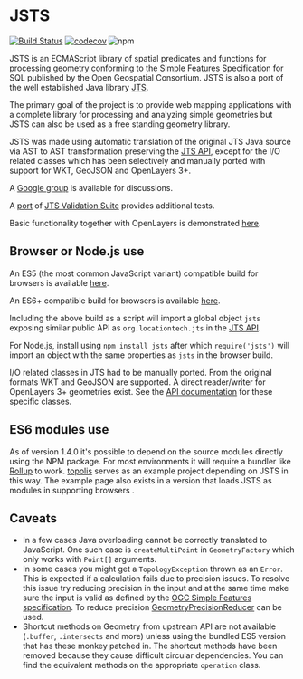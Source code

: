 # JSTS

[![Build Status](https://travis-ci.org/bjornharrtell/jsts.svg)](https://travis-ci.org/bjornharrtell/jsts)
[![codecov](https://codecov.io/gh/bjornharrtell/jsts/branch/master/graph/badge.svg)](https://codecov.io/gh/bjornharrtell/jsts)
![npm](https://img.shields.io/npm/v/jsts.svg)

JSTS is an ECMAScript library of spatial predicates and functions for processing geometry conforming to the Simple Features Specification for SQL published by the Open Geospatial Consortium. JSTS is also a port of the well established Java library [JTS](https://github.com/locationtech/jts).

The primary goal of the project is to provide web mapping applications with a complete library for processing and analyzing simple geometries but JSTS can also be used as a free standing geometry library.

JSTS was made using automatic translation of the original JTS Java source via AST to AST transformation preserving the [JTS API](http://locationtech.github.io/jts/javadoc/), except for the I/O related classes which has been selectively and manually ported with support for WKT, GeoJSON and OpenLayers 3+.

A [Google group](http://groups.google.com/group/jsts-devs) is available for discussions.

A [port](http://bjornharrtell.github.com/jsts/1.6.1/validationsuite/index.html) of [JTS Validation Suite](http://www.vividsolutions.com/jts/tests/index.html) provides additional tests.

Basic functionality together with OpenLayers is demonstrated [here](http://bjornharrtell.github.io/jsts).

## Browser or Node.js use

An ES5 (the most common JavaScript variant) compatible build for browsers is available [here](https://unpkg.com/jsts@1.6.1/dist/jsts.min.js).

An ES6+ compatible build for browsers is available [here](https://unpkg.com/jsts@2.0.6/dist/jsts.min.js).

Including the above build as a script will import a global object `jsts` exposing similar public API as `org.locationtech.jts` in the [JTS API](http://locationtech.github.io/jts/javadoc/).

For Node.js, install using `npm install jsts` after which `require('jsts')` will import an object with the same properties as `jsts` in the browser build.

I/O related classes in JTS had to be manually ported. From the original formats WKT and GeoJSON are supported. A direct reader/writer for OpenLayers 3+ geometries exist. See the [API documentation](http://bjornharrtell.github.io/jsts/1.6.1/doc/) for these specific classes.

## ES6 modules use

As of version 1.4.0 it's possible to depend on the source modules directly using the NPM package. For most environments it will require a bundler like [Rollup](https://rollupjs.org/) to work. [topolis](https://github.com/bjornharrtell/topolis) serves as an example project depending on JSTS in this way. The example page also exists in a version that loads JSTS as modules in supporting browsers [](http://bjornharrtell.github.io/jsts/index_modules.html).

## Caveats

* In a few cases Java overloading cannot be correctly translated to JavaScript. One such case is `createMultiPoint` in `GeometryFactory` which only works with `Point[]` arguments.
* In some cases you might get a `TopologyException` thrown as an `Error`. This is expected if a calculation fails due to precision issues. To resolve this issue try reducing precision in the input and at the same time make sure the input is valid as defined by the [OGC Simple Features specification](http://www.opengeospatial.org/standards/sfs). To reduce precision [GeometryPrecisionReducer](http://locationtech.github.io/jts/javadoc/org/locationtech/jts/precision/GeometryPrecisionReducer.html) can be used.
* Shortcut methods on Geometry from upstream API are not available (`.buffer`, `.intersects` and more) unless using the bundled ES5 version that has these monkey patched in. The shortcut methods have been removed because they cause difficult circular dependencies. You can find the equivalent methods on the appropriate `operation` class.
